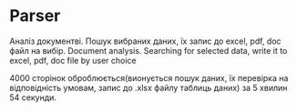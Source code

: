 # Parser
Аналіз документві. Пошук вибраних даних, їх запис до excel, pdf, doc файл на вибір. Document analysis. Searching for selected data, write it to excel, pdf, doc file by user choice

4000 сторінок оброблюється(вионується пошук даних, їх перевірка на відповідність умовам, запис до .xlsх файлу таблиць даних) за 5 хвилин 54 секунди. 
